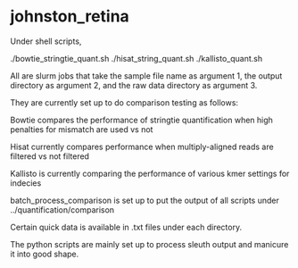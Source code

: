 # johnston_retina

Under shell scripts, 

./bowtie_stringtie_quant.sh 
./hisat_string_quant.sh
./kallisto_quant.sh

All are slurm jobs that take the sample file name as argument 1, the output directory as argument 2, and the raw data directory as argument 3.

They are currently set up to do comparison testing as follows:

Bowtie compares the performance of stringtie quantification when high penalties for mismatch are used vs not

Hisat currently compares performance when multiply-aligned reads are filtered vs not filtered

Kallisto is currently comparing the performance of various kmer settings for indecies

batch_process_comparison is set up to put the output of all scripts under ../quantification/comparison

Certain quick data is available in .txt files under each directory.

The python scripts are mainly set up to process sleuth output and manicure it into good shape.

